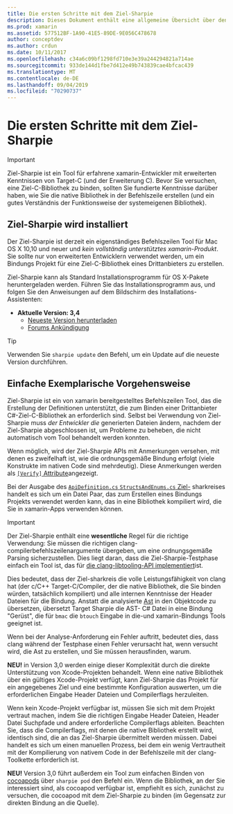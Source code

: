 ```yaml
---
title: Die ersten Schritte mit dem Ziel-Sharpie
description: Dieses Dokument enthält eine allgemeine Übersicht über den Ziel-Sharpie, das Tool, das zum Automatisieren der Erstellung C# von Bindungen an den Ziel-C-Code verwendet wird.
ms.prod: xamarin
ms.assetid: 577512BF-1A90-41E5-89DE-9E056C478678
author: conceptdev
ms.author: crdun
ms.date: 10/11/2017
ms.openlocfilehash: c34a6c09bf1298fd710e3e39a244294821a714ae
ms.sourcegitcommit: 933de144d1fbe7d412e49b743839cae4bfcac439
ms.translationtype: MT
ms.contentlocale: de-DE
ms.lasthandoff: 09/04/2019
ms.locfileid: "70290737"
---
```

# <a name="getting-started-with-objective-sharpie"></a>Die ersten Schritte mit dem Ziel-Sharpie

> [!IMPORTANT]
> Ziel-Sharpie ist ein Tool für erfahrene xamarin-Entwickler mit erweiterten Kenntnissen von Target-C (und der Erweiterung C). Bevor Sie versuchen, eine Ziel-C-Bibliothek zu binden, sollten Sie fundierte Kenntnisse darüber haben, wie Sie die native Bibliothek in der Befehlszeile erstellen (und ein gutes Verständnis der Funktionsweise der systemeigenen Bibliothek).

<a name="installing" />

## <a name="installing-objective-sharpie"></a>Ziel-Sharpie wird installiert

Der Ziel-Sharpie ist derzeit ein eigenständiges Befehlszeilen Tool für Mac OS X 10,10 und neuer und _kein vollständig unterstütztes xamarin-Produkt_. Sie sollte nur von erweiterten Entwicklern verwendet werden, um ein Bindungs Projekt für eine Ziel-C-Bibliothek eines Drittanbieters zu erstellen.

Ziel-Sharpie kann als Standard Installationsprogramm für OS X-Pakete heruntergeladen werden.
Führen Sie das Installationsprogramm aus, und folgen Sie den Anweisungen auf dem Bildschirm des Installations-Assistenten:

- **Aktuelle Version: 3,4**
  - [Neueste Version herunterladen](https://dl.xamarin.com/objective-sharpie/ObjectiveSharpie.pkg)
  - [Forums Ankündigung](https://forums.xamarin.com/discussion/104800/objective-sharpie-3-4)

> [!TIP]
> Verwenden Sie `sharpie update` den Befehl, um ein Update auf die neueste Version durchführen.

## <a name="basic-walkthrough"></a>Einfache Exemplarische Vorgehensweise

Ziel-Sharpie ist ein von xamarin bereitgestelltes Befehlszeilen Tool, das die Erstellung der Definitionen unterstützt, die zum Binden einer Drittanbieter C#-Ziel-C-Bibliothek an erforderlich sind.
Selbst bei Verwendung von Ziel-Sharpie muss *der Entwickler die* generierten Dateien ändern, nachdem der Ziel-Sharpie abgeschlossen ist, um Probleme zu beheben, die nicht automatisch vom Tool behandelt werden konnten.

Wenn möglich, wird der Ziel-Sharpie APIs mit Anmerkungen versehen, mit denen es zweifelhaft ist, wie die ordnungsgemäße Bindung erfolgt (viele Konstrukte im nativen Code sind mehrdeutig).
Diese Anmerkungen werden als [ `[Verify]` Attribute](~/cross-platform/macios/binding/objective-sharpie/platform/verify.md)angezeigt.

Bei der Ausgabe des [ `ApiDefinition.cs` `StructsAndEnums.cs` Ziel-](~/cross-platform/macios/binding/objective-sharpie/platform/apidefinitions-structsandenums.md) sharkreises handelt es sich um ein Datei Paar, das zum Erstellen eines Bindungs Projekts verwendet werden kann, das in eine Bibliothek kompiliert wird, die Sie in xamarin-Apps verwenden können.

> [!IMPORTANT]
> Der Ziel-Sharpie enthält eine **wesentliche** Regel für die richtige Verwendung: Sie müssen die richtigen clang-compilerbefehlszeilenargumente übergeben, um eine ordnungsgemäße Parsing sicherzustellen. Dies liegt daran, dass die Ziel-Sharpie-Testphase einfach ein Tool ist, das für [die clang-libtooling-API implementiert](http://clang.llvm.org/docs/LibTooling.html)ist.

Dies bedeutet, dass der Ziel-sharkreis die volle Leistungsfähigkeit von clang hat (der c/C++ Target-C/Compiler, der die native Bibliothek, die Sie binden würden, tatsächlich kompiliert) und alle internen Kenntnisse der Header Dateien für die Bindung.
Anstatt die analysierte [Ast](https://en.wikipedia.org/wiki/Abstract_syntax_tree) in den Objektcode zu übersetzen, übersetzt Target Sharpie die AST- C# Datei in eine Bindung "Gerüst", die für `bmac` die `btouch` Eingabe in die-und xamarin-Bindungs Tools geeignet ist.

Wenn bei der Analyse-Anforderung ein Fehler auftritt, bedeutet dies, dass clang während der Testphase einen Fehler verursacht hat, wenn versucht wird, die Ast zu erstellen, und Sie müssen herausfinden, warum.

**NEU!** in Version 3,0 werden einige dieser Komplexität durch die direkte Unterstützung von Xcode-Projekten behandelt. Wenn eine native Bibliothek über ein gültiges Xcode-Projekt verfügt, kann Ziel-Sharpie das Projekt für ein angegebenes Ziel und eine bestimmte Konfiguration auswerten, um die erforderlichen Eingabe Header Dateien und Compilerflags herzuleiten.

Wenn kein Xcode-Projekt verfügbar ist, müssen Sie sich mit dem Projekt vertraut machen, indem Sie die richtigen Eingabe Header Dateien, Header Datei Suchpfade und andere erforderliche Compilerflags ableiten. Beachten Sie, dass die Compilerflags, mit denen die native Bibliothek erstellt wird, identisch sind, die an das Ziel-Sharpie übermittelt werden müssen. Dabei handelt es sich um einen manuellen Prozess, bei dem ein wenig Vertrautheit mit der Kompilierung von nativem Code in der Befehlszeile mit der clang-Toolkette erforderlich ist.

**NEU!** Version 3,0 führt außerdem ein Tool zum einfachen Binden von [cocoapods](https://cocoapods.org) über `sharpie pod` den Befehl ein.
Wenn die Bibliothek, an der Sie interessiert sind, als cocoapod verfügbar ist, empfiehlt es sich, zunächst zu versuchen, die cocoapod mit dem Ziel-Sharpie zu binden (im Gegensatz zur direkten Bindung an die Quelle).
